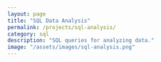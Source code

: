 ```yaml
---
layout: page
title: "SQL Data Analysis"
permalink: /projects/sql-analysis/
category: sql
description: "SQL queries for analyzing data."
image: "/assets/images/sql-analysis.png"
---
```


